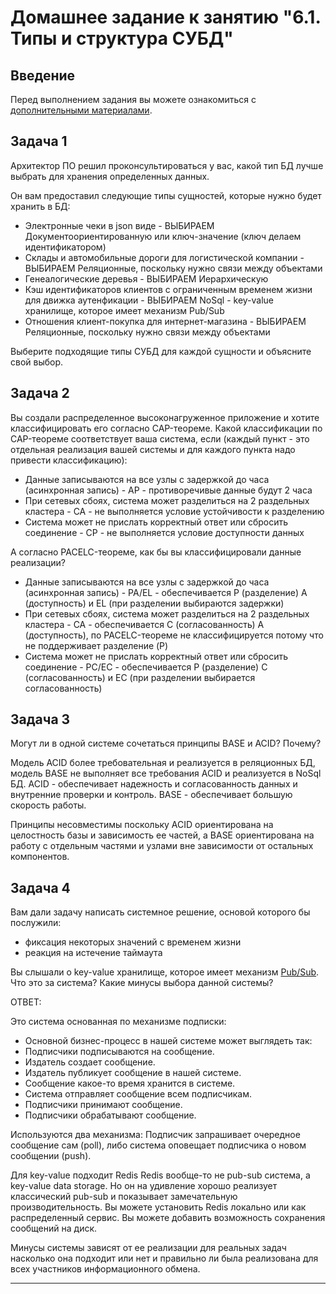 # Домашнее задание к занятию "6.1. Типы и структура СУБД"

## Введение

Перед выполнением задания вы можете ознакомиться с 
[дополнительными материалами](https://github.com/netology-code/virt-homeworks/tree/master/additional/README.md).

## Задача 1

Архитектор ПО решил проконсультироваться у вас, какой тип БД 
лучше выбрать для хранения определенных данных.

Он вам предоставил следующие типы сущностей, которые нужно будет хранить в БД:

- Электронные чеки в json виде - ВЫБИРАЕМ Документоориентированную или ключ-значение (ключ делаем идентификатором)
- Склады и автомобильные дороги для логистической компании - ВЫБИРАЕМ Реляционные, поскольку нужно связи между объектами
- Генеалогические деревья - ВЫБИРАЕМ Иерархическую
- Кэш идентификаторов клиентов с ограниченным временем жизни для движка аутенфикации - ВЫБИРАЕМ NoSql - key-value хранилище, которое имеет механизм Pub/Sub
- Отношения клиент-покупка для интернет-магазина - ВЫБИРАЕМ Реляционные, поскольку нужно связи между объектами 

Выберите подходящие типы СУБД для каждой сущности и объясните свой выбор.

## Задача 2

Вы создали распределенное высоконагруженное приложение и хотите классифицировать его согласно 
CAP-теореме. Какой классификации по CAP-теореме соответствует ваша система, если 
(каждый пункт - это отдельная реализация вашей системы и для каждого пункта надо привести классификацию):

- Данные записываются на все узлы с задержкой до часа (асинхронная запись) - AP - противоречивые данные будут 2 часа
- При сетевых сбоях, система может разделиться на 2 раздельных кластера - CA - не выполняется условие устойчивости к разделению
- Система может не прислать корректный ответ или сбросить соединение - CP - не выполняется условие доступности данных

А согласно PACELC-теореме, как бы вы классифицировали данные реализации?
- Данные записываются на все узлы с задержкой до часа (асинхронная запись) - PA/EL - обеспечивается P (разделение) A (доступность) и EL (при разделении выбираются задержки)
- При сетевых сбоях, система может разделиться на 2 раздельных кластера - CA - обеспечивается С (согласованность) A (доступность), по PACELC-теореме не классифицируется потому что не поддерживает разделение (P)
- Система может не прислать корректный ответ или сбросить соединение - PC/EC - обеспечивается P (разделение) C (согласованность) и EС (при разделении выбирается согласованность)


## Задача 3

Могут ли в одной системе сочетаться принципы BASE и ACID? Почему?

Модель ACID более требовательная и реализуется в реляционных БД,
модель BASE не выполняет все требования ACID и реализуется в NoSql БД.
ACID - обеспечивает надежность и согласованность данных и внутренние проверки и контроль.
BASE - обеспечивает большую скорость работы.

Принципы несовместимы поскольку ACID ориентирована на целостность базы и зависимость ее частей, а 
BASE ориентирована на работу с отдельным частями и узлами вне зависимости от остальных компонентов.

## Задача 4

Вам дали задачу написать системное решение, основой которого бы послужили:

- фиксация некоторых значений с временем жизни
- реакция на истечение таймаута

Вы слышали о key-value хранилище, которое имеет механизм [Pub/Sub](https://habr.com/ru/post/278237/). 
Что это за система? Какие минусы выбора данной системы?

ОТВЕТ:

Это система основанная по механизме подписки:
- Основной бизнес-процесс в нашей системе может выглядеть так:
- Подписчики подписываются на сообщение.
- Издатель создает сообщение.
- Издатель публикует сообщение в нашей системе.
- Сообщение какое-то время хранится в системе.
- Система отправляет сообщение всем подписчикам.
- Подписчики принимают сообщение.
- Подписчики обрабатывают сообщение.

Используются два механизма: Подписчик запрашивает очередное сообщение сам (poll), либо система оповещает подписчика о новом сообщении (push).

Для key-value подходит Redis
Redis вообще-то не pub-sub система, а key-value data storage. Но он на удивление хорошо реализует классический pub-sub и 
показывает замечательную производительность.
Вы можете установить Redis локально или как распределенный сервис. Вы можете добавить возможность сохранения сообщений на диск.

Минусы системы зависят от ее реализации для реальных задач насколько она подходит или нет и правильно ли была реализована для всех 
участников информационного обмена.

---